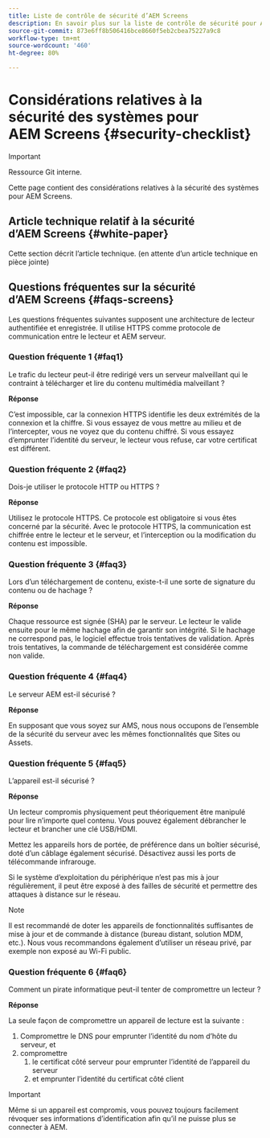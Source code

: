 ```yaml
---
title: Liste de contrôle de sécurité d’AEM Screens
description: En savoir plus sur la liste de contrôle de sécurité pour AEM Screens.
source-git-commit: 873e6ff8b506416bce8660f5eb2cbea75227a9c8
workflow-type: tm+mt
source-wordcount: '460'
ht-degree: 80%

---
```



# Considérations relatives à la sécurité des systèmes pour AEM Screens {#security-checklist}

>[!IMPORTANT]
>Ressource Git interne.

Cette page contient des considérations relatives à la sécurité des systèmes pour AEM Screens.


## Article technique relatif à la sécurité d’AEM Screens {#white-paper}

Cette section décrit l’article technique. (en attente d’un article technique en pièce jointe)


## Questions fréquentes sur la sécurité d’AEM Screens {#faqs-screens}

Les questions fréquentes suivantes supposent une architecture de lecteur authentifiée et enregistrée. Il utilise HTTPS comme protocole de communication entre le lecteur et AEM serveur.

### Question fréquente 1 {#faq1}

Le trafic du lecteur peut-il être redirigé vers un serveur malveillant qui le contraint à télécharger et lire du contenu multimédia malveillant ?

**Réponse**

C’est impossible, car la connexion HTTPS identifie les deux extrémités de la connexion et la chiffre. Si vous essayez de vous mettre au milieu et de l’intercepter, vous ne voyez que du contenu chiffré. Si vous essayez d’emprunter l’identité du serveur, le lecteur vous refuse, car votre certificat est différent.


### Question fréquente 2 {#faq2}

Dois-je utiliser le protocole HTTP ou HTTPS ?

**Réponse**

Utilisez le protocole HTTPS. Ce protocole est obligatoire si vous êtes concerné par la sécurité. Avec le protocole HTTPS, la communication est chiffrée entre le lecteur et le serveur, et l’interception ou la modification du contenu est impossible.


### Question fréquente 3 {#faq3}

Lors d’un téléchargement de contenu, existe-t-il une sorte de signature du contenu ou de hachage ?

**Réponse**

Chaque ressource est signée (SHA) par le serveur. Le lecteur le valide ensuite pour le même hachage afin de garantir son intégrité.
Si le hachage ne correspond pas, le logiciel effectue trois tentatives de validation. Après trois tentatives, la commande de téléchargement est considérée comme non valide.


### Question fréquente 4 {#faq4}

Le serveur AEM est-il sécurisé ?

**Réponse**

En supposant que vous soyez sur AMS, nous nous occupons de l’ensemble de la sécurité du serveur avec les mêmes fonctionnalités que Sites ou Assets.


### Question fréquente 5 {#faq5}

L’appareil est-il sécurisé ?

**Réponse**

Un lecteur compromis physiquement peut théoriquement être manipulé pour lire n’importe quel contenu. Vous pouvez également débrancher le lecteur et brancher une clé USB/HDMI.

Mettez les appareils hors de portée, de préférence dans un boîtier sécurisé, doté d’un câblage également sécurisé. Désactivez aussi les ports de télécommande infrarouge.

Si le système d’exploitation du périphérique n’est pas mis à jour régulièrement, il peut être exposé à des failles de sécurité et permettre des attaques à distance sur le réseau.

>[!NOTE]
>
>Il est recommandé de doter les appareils de fonctionnalités suffisantes de mise à jour et de commande à distance (bureau distant, solution MDM, etc.). Nous vous recommandons également d’utiliser un réseau privé, par exemple non exposé au Wi-Fi public.


### Question fréquente 6 {#faq6}

Comment un pirate informatique peut-il tenter de compromettre un lecteur ?

**Réponse**

La seule façon de compromettre un appareil de lecture est la suivante :

1. Compromettre le DNS pour emprunter l’identité du nom d’hôte du serveur, et
1. compromettre
   1. le certificat côté serveur pour emprunter l’identité de l’appareil du serveur
   1. et emprunter l’identité du certificat côté client

>[!IMPORTANT]
>Même si un appareil est compromis, vous pouvez toujours facilement révoquer ses informations d’identification afin qu’il ne puisse plus se connecter à AEM.





